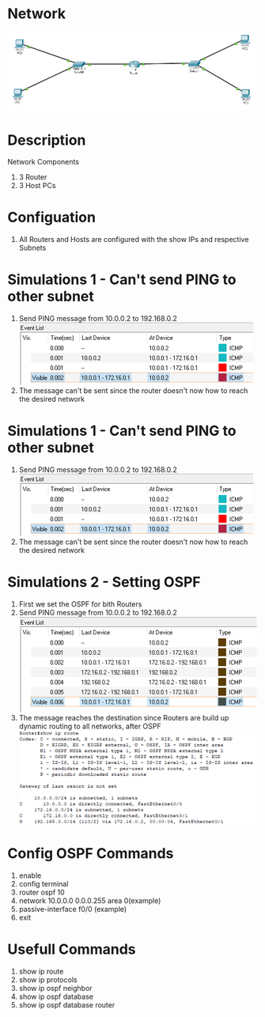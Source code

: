 # Network
![](network.PNG)</br>

# Description
Network Components</br>
1. 3 Router</br>
1. 3 Host PCs</br>

# Configuation
1. All Routers and Hosts are configured with the show IPs and respective Subnets</br>

# Simulations 1 - Can't send PING to other subnet
1. Send PING message from 10.0.0.2 to 192.168.0.2</br>
![](simulation_1.PNG)</br>
2. The message can't be sent since the router doesn't now how to reach the desired network</br>

# Simulations 1 - Can't send PING to other subnet
1. Send PING message from 10.0.0.2 to 192.168.0.2</br>
![](simulation_1.PNG)</br>
2. The message can't be sent since the router doesn't now how to reach the desired network</br>

# Simulations 2 - Setting OSPF
1. First we set the OSPF for bith Routers</br>
1. Send PING message from 10.0.0.2 to 192.168.0.2</br>
![](simulation_2.PNG)</br>
2. The message reaches the destination since Routers are build up dynamic routing to all networks, after OSPF </br>
![](simulation_3.PNG)</br>

# Config OSPF Commands
1. enable</br>
2. config terminal</br>
3. router ospf 10</br>
4. network 10.0.0.0 0.0.0.255 area 0(example)</br>
5. passive-interface f0/0 (example)</br>
6. exit</br>

# Usefull Commands
1. show ip route</br>
2. show ip protocols</br>
3. show ip ospf neighbor</br>
4. show ip ospf database</br>
5. show ip ospf database router</br>
